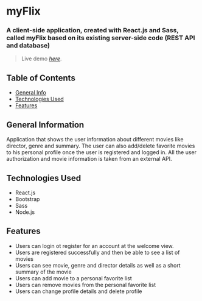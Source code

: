 # myFlix

### A client-side application, created with React.js and Sass, called myFlix based on its existing server-side code (REST API and database)

> Live demo [_here_](https://www.example.com). <!-- If you have the project hosted somewhere, include the link here. -->

## Table of Contents
* [General Info](#general-information)
* [Technologies Used](#technologies-used)
* [Features](#features)



## General Information
Application that shows the user information about different movies like director, genre and summary. The user can also add/delete favorite movies to his personal profile once the user is registered and logged in. All the user authorization and movie information is taken from an external API.

## Technologies Used
- React.js
- Bootstrap
- Sass
- Node.js


## Features
- Users can login ot register for an account at the welcome view.
- Users are registered successfully and then be able to see a list of movies
- Users can see movie, genre and director details as well as a short summary of the movie
- Users can add movie to a personal favorite list
- Users can remove movies from the personal favorite list
- Users can change profile details and delete profile







